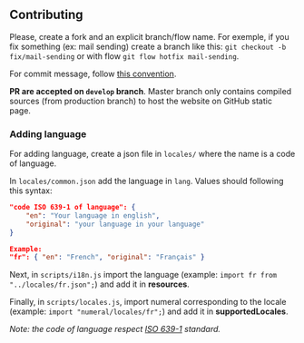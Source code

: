 ## Contributing

Please, create a fork and an explicit branch/flow name. For exemple, if you fix something (ex: mail sending) create a branch like this: `git checkout -b fix/mail-sending` or with flow `git flow hotfix mail-sending`.



For commit message, follow [this convention](https://conventionalcommits.org/).



**PR are accepted on `develop` branch**. Master branch only contains compiled sources (from production branch) to host the website on GitHub static page.



### Adding language

For adding language, create a json file in `locales/` where the name is a code of language.

In `locales/common.json` add the language in `lang`. Values should following this syntax:

```json
"code ISO 639-1 of language": {
    "en": "Your language in english",
    "original": "your language in your language"
}

Example:
"fr": { "en": "French", "original": "Français" }
```



Next, in `scripts/i18n.js` import the language (example: `import fr from "../locales/fr.json";`) and add it in **resources**.

Finally, in `scripts/locales.js`, import numeral corresponding to the locale (example: `import "numeral/locales/fr";`) and add it in **supportedLocales**.

*Note: the code of language respect [ISO 639-1](https://www.loc.gov/standards/iso639-2/php/code_list.php) standard.*
